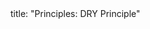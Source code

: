 <frontmatter>
title: "Principles: DRY Principle"
</frontmatter>

<include src="unit-inPage-asFlat.md" boilerplate />